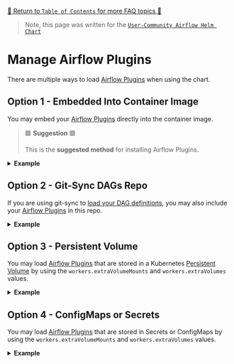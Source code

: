[🔗 Return to `Table of Contents` for more FAQ topics 🔗](https://github.com/airflow-helm/charts/tree/main/charts/airflow#frequently-asked-questions)

> Note, this page was written for the [`User-Community Airflow Helm Chart`](https://github.com/airflow-helm/charts/tree/main/charts/airflow)

# Manage Airflow Plugins

There are multiple ways to load [Airflow Plugins](https://airflow.apache.org/docs/apache-airflow/stable/plugins.html) when using the chart.

## Option 1 - Embedded Into Container Image

You may embed your [Airflow Plugins](https://airflow.apache.org/docs/apache-airflow/stable/plugins.html) directly into the container image.

> 🟩 __Suggestion__ 🟩
> 
> This is the __suggested method__ for installing Airflow Plugins.

<details>
<summary>
  <b>Example</b>
</summary>

---

This chart uses the official [`apache/airflow`](https://hub.docker.com/r/apache/airflow) Docker images.

Here is a Dockerfile that extends `apache/airflow:2.8.4-python3.9` with custom plugins:

```dockerfile
FROM apache/airflow:2.8.4-python3.9

# plugin files can be copied under `/home/airflow/plugins`
# (where `./plugins` is relative to the docker build context)
COPY plugins/* /home/airflow/plugins/

# plugins exposed as python packages can be installed with pip
RUN pip install --no-cache-dir \
    example==1.0.0
```

You might then build and tag this Dockerfile as `MY_REPO:MY_TAG`.

The following values tell the chart to use the `MY_REPO:MY_TAG` container image:

```yaml
airflow:
  image:
    repository: MY_REPO
    tag: MY_TAG

    ## WARNING: even if set to "Always" DO NOT reuse tag names, 
    ##          containers only pull the latest image when restarting
    pullPolicy: IfNotPresent
```

</details>

## Option 2 - Git-Sync DAGs Repo

If you are using git-sync to [load your DAG definitions](../dags/load-dag-definitions.md), you may also include your 
[Airflow Plugins](https://airflow.apache.org/docs/apache-airflow/stable/plugins.html) in this repo.

<details>
<summary>
  <b>Example</b>
</summary>

---

> 🟥 __Warning__ 🟥
>
> With this option, you must MANUALLY restart the Webserver for plugin changes to take effect.

For example, if your DAG git repo includes plugins under `./PATH/TO/PLUGINS`:

```yaml
airflow:
  configs:
    ## NOTE: there is an extra `/repo/` in the path
    AIRFLOW__CORE__PLUGINS_FOLDER: /opt/airflow/dags/repo/PATH/TO/PLUGINS

dags:
  ## NOTE: this is the default value
  #path: /opt/airflow/dags

  gitSync:
    enabled: true
    repo: "https://github.com/USERNAME/REPOSITORY.git"
    branch: "master"
```

</details>

## Option 3 - Persistent Volume 

You may load [Airflow Plugins](https://airflow.apache.org/docs/apache-airflow/stable/plugins.html) 
that are stored in a Kubernetes [Persistent Volume](https://kubernetes.io/docs/concepts/storage/persistent-volumes/) 
by using the `workers.extraVolumeMounts` and `workers.extraVolumes` values.

<details>
<summary>
  <b>Example</b>
</summary>

---

> 🟥 __Warning__ 🟥
>
> With this option, you must MANUALLY restart the Webserver for plugin changes to take effect.

For example, to mount a PersistentVolumeClaim called `airflow-plugins` that contains airflow plugin files at its root:

```yaml
airflow:
  configs:
    ## NOTE: this is the default value
    #AIRFLOW__CORE__PLUGINS_FOLDER: /opt/airflow/plugins

workers:
  extraVolumeMounts:
    - name: airflow-plugins
      mountPath: /opt/airflow/plugins
      readOnly: true
      
      ## NOTE: if plugin files are not at the root of the volume, you may set a subPath
      #subPath: "path/to/plugins"

  extraVolumes:
    - name: airflow-plugins
      persistentVolumeClaim:
        claimName: airflow-plugins
```

</details>

## Option 4 - ConfigMaps or Secrets

You may load [Airflow Plugins](https://airflow.apache.org/docs/apache-airflow/stable/plugins.html) 
that are stored in Secrets or ConfigMaps by using the `workers.extraVolumeMounts` and `workers.extraVolumes` values.

<details>
<summary>
  <b>Example</b>
</summary>

---

> 🟥 __Warning__ 🟥
>
> With this option, you must MANUALLY restart the Webserver for plugin changes to take effect.

For example, to mount airflow plugin files from a ConfigMap called `airflow-plugins`:

```yaml
airflow:
  configs:
    ## NOTE: this is the default value
    #AIRFLOW__CORE__PLUGINS_FOLDER: /opt/airflow/plugins

workers:  
  extraVolumeMounts:
    - name: airflow-plugins
      mountPath: /opt/airflow/plugins
      readOnly: true

  extraVolumes:
    - name: airflow-plugins
      configMap:
        name: airflow-plugins
```

Your `airflow-plugins` ConfigMap might look something like this. 

```yaml
apiVersion: v1
kind: ConfigMap
metadata:
  name: airflow-plugins
data:
  my_airflow_plugin.py: |
    from airflow.plugins_manager import AirflowPlugin

    class MyAirflowPlugin(AirflowPlugin):
      name = "my_airflow_plugin"
      ...
```

> 🟦 __Tip__ 🟦
>
> You may include the ConfigMap using the [`extraManifests`](../kubernetes/extra-manifests.md) value:
> 
> ```yaml
> extraManifests:
>   - |
>     apiVersion: v1
>     kind: ConfigMap
>     metadata:
>       name: airflow-plugins
>       labels:
>         app: {{ include "airflow.labels.app" . }}
>         chart: {{ include "airflow.labels.chart" . }}
>         release: {{ .Release.Name }}
>         heritage: {{ .Release.Service }}
>     data:
>       my_airflow_plugin.py: |
>         from airflow.plugins_manager import AirflowPlugin
>         
>         class MyAirflowPlugin(AirflowPlugin):
>           name = "my_airflow_plugin"
>           ...
> ```

</details>
